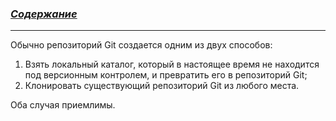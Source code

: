 ### [***Содержание***](./readme.md)
---
Обычно репозиторий Git создается одним из двух способов:

1. Взять локальный каталог, который в настоящее время не находится под версионным контролем, и превратить его в репозиторий Git;
2. Клонировать существующий репозиторий Git из любого места.

Оба случая приемлимы.